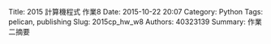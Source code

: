 Title: 2015 計算機程式 作業8
Date: 2015-10-22 20:07
Category: Python
Tags: pelican, publishing
Slug: 2015cp_hw_w8
Authors: 40323139
Summary: 作業二摘要